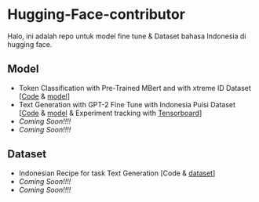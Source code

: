 # Hugging-Face-contributor

Halo, ini adalah repo untuk model fine tune & Dataset bahasa Indonesia di hugging face. 

## Model
- Token Classification with Pre-Trained MBert and with xtreme ID Dataset [[Code](https://github.com/sultanbst123/Hugging-Face-indo/blob/main/Token_Classification_With_Bert.ipynb) & [model](https://huggingface.co/Sultannn/bert-base-ft-ner-xtreme-id")]
- Text Generation with GPT-2 Fine Tune with Indonesia Puisi Dataset [[Code](https://github.com/sultanbst123/Hugging-Face-indo/blob/main/GPT_2_FT_ID.ipynb) & [model](https://huggingface.co/Sultannn/gpt2-ft-id-puisi) & Experiment tracking with [Tensorboard](https://huggingface.co/Sultannn/gpt2-ft-id-puisi/tensorboard)] 
- <i> Coming Soon!!!! </i>
- <i> Coming Soon!!!! </i>


## Dataset
- Indonesian Recipe for task Text Generation [Code & [dataset](https://huggingface.co/datasets/Sultannn/id_recipe")]
- <i> Coming Soon!!!! </i>
- <i> Coming Soon!!!! </i>


